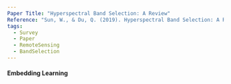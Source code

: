 ```yaml
---
Paper Title: "Hyperspectral Band Selection: A Review"
Reference: "Sun, W., & Du, Q. (2019). Hyperspectral Band Selection: A Review. IEEE Geoscience and Remote Sensing Magazine, 7(2), 118–139. https://doi.org/10.1109/MGRS.2019.2911100"
tags:
  - Survey
  - Paper
  - RemoteSensing
  - BandSelection
---
```

#### Embedding Learning